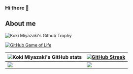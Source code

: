 ### Hi there 👋

<h2> About me </h2>

<img align="center" src="https://github-profile-trophy.vercel.app/?username=koki-miyazaki&column=7&margin-w=20&theme=juicyfresh" alt="Koki Miyazaki's Github Trophy" />

 [![GitHub Game of Life](https://github4life.herokuapp.com/koki-miyazaki.gif?z=6)](https://github4life.herokuapp.com/koki-miyazaki)

|![Koki Miyazaki's GitHub stats](https://github-readme-stats.vercel.app/api?username=koki-miyazaki&show_icons=true&count_private=true&theme=nightowl)|[![GitHub Streak](https://github-readme-streak-stats.herokuapp.com/?user=koki-miyazaki&theme=nightowl)](https://git.io/streak-stats)|
| --- | --- |
|![](https://github-profile-summary-cards.vercel.app/api/cards/stats?username=koki-miyazaki&theme=github_dark)|![](https://github-profile-summary-cards.vercel.app/api/cards/productive-time?username=koki-miyazaki&theme=github_dark)|
